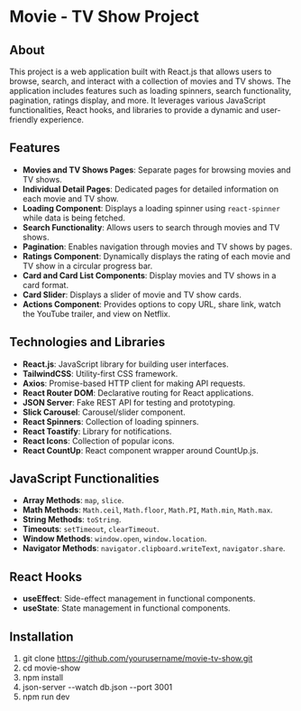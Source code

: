 # Movie - TV Show Project

## About

This project is a web application built with React.js that allows users to browse, search, and interact with a collection of movies and TV shows. The application includes features such as loading spinners, search functionality, pagination, ratings display, and more. It leverages various JavaScript functionalities, React hooks, and libraries to provide a dynamic and user-friendly experience.

## Features

- **Movies and TV Shows Pages**: Separate pages for browsing movies and TV shows.
- **Individual Detail Pages**: Dedicated pages for detailed information on each movie and TV show.
- **Loading Component**: Displays a loading spinner using `react-spinner` while data is being fetched.
- **Search Functionality**: Allows users to search through movies and TV shows.
- **Pagination**: Enables navigation through movies and TV shows by pages.
- **Ratings Component**: Dynamically displays the rating of each movie and TV show in a circular progress bar.
- **Card and Card List Components**: Display movies and TV shows in a card format.
- **Card Slider**: Displays a slider of movie and TV show cards.
- **Actions Component**: Provides options to copy URL, share link, watch the YouTube trailer, and view on Netflix.

## Technologies and Libraries

- **React.js**: JavaScript library for building user interfaces.
- **TailwindCSS**: Utility-first CSS framework.
- **Axios**: Promise-based HTTP client for making API requests.
- **React Router DOM**: Declarative routing for React applications.
- **JSON Server**: Fake REST API for testing and prototyping.
- **Slick Carousel**: Carousel/slider component.
- **React Spinners**: Collection of loading spinners.
- **React Toastify**: Library for notifications.
- **React Icons**: Collection of popular icons.
- **React CountUp**: React component wrapper around CountUp.js.

## JavaScript Functionalities

- **Array Methods**: `map`, `slice`.
- **Math Methods**: `Math.ceil`, `Math.floor`, `Math.PI`, `Math.min`, `Math.max`.
- **String Methods**: `toString`.
- **Timeouts**: `setTimeout`, `clearTimeout`.
- **Window Methods**: `window.open`, `window.location`.
- **Navigator Methods**: `navigator.clipboard.writeText`, `navigator.share`.

## React Hooks

- **useEffect**: Side-effect management in functional components.
- **useState**: State management in functional components.


## Installation
   1. git clone https://github.com/yourusername/movie-tv-show.git
   2. cd movie-show
   3. npm install
   4. json-server --watch db.json --port 3001
   5. npm run dev
   
